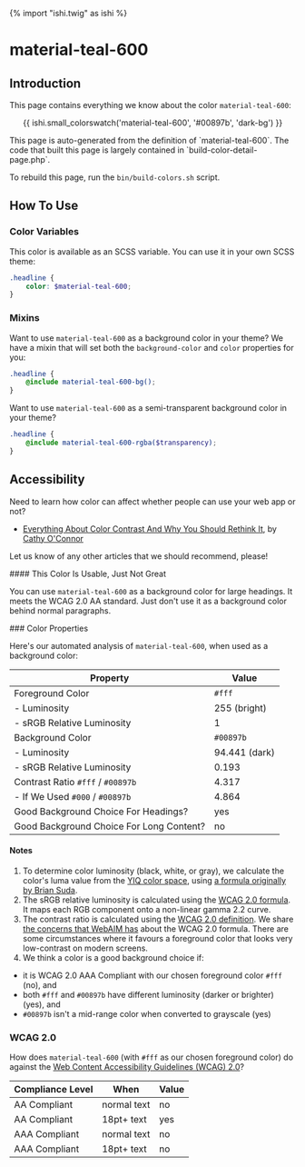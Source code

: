 {% import "ishi.twig" as ishi %}
# material-teal-600

## Introduction

This page contains everything we know about the color `material-teal-600`:

<div class="grid">
    <div class="cell">
        <div class="swatch">
            <ul>
                {{ ishi.small_colorswatch('material-teal-600', '#00897b', 'dark-bg') }}
            </ul>
        </div>
    </div>
</div>

<div class="callout callout--info" markdown="1">
This page is auto-generated from the definition of `material-teal-600`. The code that built this page is largely contained in `build-color-detail-page.php`.

To rebuild this page, run the `bin/build-colors.sh` script.
</div>

## How To Use

### Color Variables

This color is available as an SCSS variable. You can use it in your own SCSS theme:

```scss
.headline {
    color: $material-teal-600;
}
```

### Mixins

Want to use `material-teal-600` as a background color in your theme? We have a mixin that will set both the `background-color` and `color` properties for you:

```scss
.headline {
    @include material-teal-600-bg();
}
```

Want to use `material-teal-600` as a semi-transparent background color in your theme?

```scss
.headline {
    @include material-teal-600-rgba($transparency);
}
```

## Accessibility

Need to learn how color can affect whether people can use your web app or not?

* [Everything About Color Contrast And Why You Should Rethink It](https://www.smashingmagazine.com/2014/10/color-contrast-tips-and-tools-for-accessibility/), by [Cathy O'Connor](http://www.twitter.com/cagocon)

Let us know of any other articles that we should recommend, please!
<div class="callout callout--warning" markdown="1">
#### This Color Is Usable, Just Not Great

You can use `material-teal-600` as a background color for large headings. It meets the WCAG 2.0 AA standard. Just don't use it as a background color behind normal paragraphs.
</div>
### Color Properties

Here's our automated analysis of `material-teal-600`, when used as a background color:

Property | Value
---------|------
Foreground Color | `#fff`
- Luminosity | 255 (bright)
- sRGB Relative Luminosity | 1
Background Color | `#00897b`
- Luminosity | 94.441 (dark)
- sRGB Relative Luminosity | 0.193
Contrast Ratio `#fff` / `#00897b` | 4.317
- If We Used `#000` / `#00897b` | 4.864
Good Background Choice For Headings? | yes
Good Background Choice For Long Content? | no

#### Notes

1. To determine color luminosity (black, white, or gray), we calculate the color's luma value from the [YIQ color space](https://en.wikipedia.org/wiki/YIQ), using [a formula originally by Brian Suda](https://24ways.org/2010/calculating-color-contrast/).
1. The sRGB relative luminosity is calculated using the [WCAG 2.0 formula](https://www.w3.org/TR/WCAG20/#relativeluminancedef). It maps each RGB component onto a non-linear gamma 2.2 curve.
1. The contrast ratio is calculated using the [WCAG 2.0 definition](https://www.w3.org/TR/2008/REC-WCAG20-20081211/#contrast-ratiodef). We share [the concerns that WebAIM has](http://webaim.org/blog/wcag-2-1-feedback/) about the WCAG 2.0 formula. There are some circumstances where it favours a foreground color that looks very low-contrast on modern screens.
1. We think a color is a good background choice if:
  - it is WCAG 2.0 AAA Compliant with our chosen foreground color `#fff` (no), and
  - both `#fff` and `#00897b` have different luminosity (darker or brighter) (yes), and
  - `#00897b` isn't a mid-range color when converted to grayscale (yes)

### WCAG 2.0

How does `material-teal-600` (with `#fff` as our chosen foreground color) do against the [Web Content Accessibility Guidelines (WCAG) 2.0](https://www.w3.org/TR/WCAG20/)?

Compliance Level | When | Value
-----------------|------|------
AA Compliant | normal text | no
AA Compliant | 18pt+ text | yes
AAA Compliant | normal text | no
AAA Compliant | 18pt+ text | no